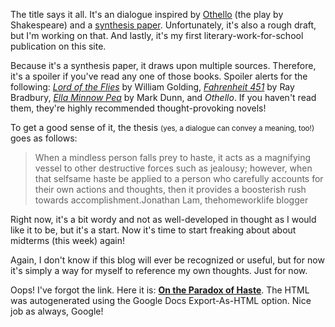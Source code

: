 <p>The title says it all. It's an dialogue inspired by <a href="https://en.wikipedia.org/wiki/Othello">Othello</a> (the play by Shakespeare) and a <a href="https://www.msu.edu/~jdowell/135/Synthesis.html">synthesis paper</a>. Unfortunately, it's also a rough draft, but I'm working on that. And lastly, it's my first literary-work-for-school publication on this site.</p><p>Because it's a synthesis paper, it draws upon multiple sources. Therefore, it's a spoiler if you've read any one of those books. Spoiler alerts for the following: <em><a href="https://en.wikipedia.org/wiki/Lord_of_the_Flies">Lord of the Flies</a></em> by William Golding, <em><a href="https://en.wikipedia.org/wiki/Fahrenheit_451">Fahrenheit 451</a></em> by Ray Bradbury, <em><a href="https://en.wikipedia.org/wiki/Ella_Minnow_Pea">Ella Minnow Pea</a></em> by Mark Dunn, and <em>Othello</em>. If you haven't read them, they're highly recommended thought-provoking novels!</p><p>To get a good sense of it, the thesis <small>(yes, a dialogue can convey a meaning, too!)</small> goes as follows:</p><blockquote class="quote"><span class="quoted">When a mindless person falls prey to haste, it acts as a magnifying vessel to other destructive forces such as jealousy; however, when that selfsame haste be applied to a person who carefully accounts for their own actions and thoughts, then it provides a boosterish rush towards accomplishment.</span><span class="author">Jonathan Lam, thehomeworklife blogger</span></blockquote><p>Right now, it's a bit wordy and not as well-developed in thought as I would like it to be, but it's a start. Now it's time to start freaking about about midterms (this week) again!</p><p>Again, I don't know if this blog will ever be recognized or useful, but for now it's simply a way for myself to reference my own thoughts. Just for now.</p><p>Oops! I've forgot the link. Here it is: <strong><a href="publications/OthelloDialogueSynthesis.html">On the Paradox of Haste</a></strong>. The HTML was autogenerated using the Google Docs Export-As-HTML option. Nice job as always, Google!</p>

